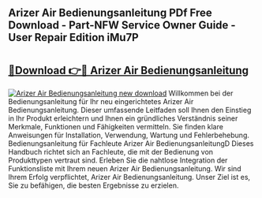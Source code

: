 ## Arizer Air Bedienungsanleitung PDf Free Download - Part-NFW Service Owner Guide - User Repair Edition iMu7P

# <h2><a href="http://df3jrf.blite.top/?on=Arizer+Air+Bedienungsanleitung">🔗Download 👉🔴 Arizer Air Bedienungsanleitung</a></h2>

[![Arizer Air Bedienungsanleitung new download](https://i.imgur.com/lujVjoI.png)](http://df3jrf.blite.top/?on=Arizer+Air+Bedienungsanleitung)
Willkommen bei der Bedienungsanleitung für Ihr neu eingerichtetes Arizer Air Bedienungsanleitung. Dieser umfassende Leitfaden soll Ihnen den Einstieg in Ihr Produkt erleichtern und Ihnen ein gründliches Verständnis seiner Merkmale, Funktionen und Fähigkeiten vermitteln. Sie finden klare Anweisungen für Installation, Verwendung, Wartung und Fehlerbehebung. Bedienungsanleitung für Fachleute Arizer Air BedienungsanleitungD Dieses Handbuch richtet sich an Fachleute, die mit der Bedienung von Produkttypen vertraut sind. Erleben Sie die nahtlose Integration der Funktionsliste mit Ihrem neuen Arizer Air Bedienungsanleitung. Wir sind Ihrem Erfolg verpflichtet, Arizer Air Bedienungsanleitung. Unser Ziel ist es, Sie zu befähigen, die besten Ergebnisse zu erzielen.
